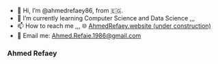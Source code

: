 
- 👋 Hi, I’m @ahmedrefaey86, from 🇪🇬.
- 🌱 I’m currently learning Computer Science and Data Science ,,,
- 📫 How to reach me ,,, 🌐 [AhmedRefaey.website (under construction)](https://www.ahmedrefaey.website)
- 📩 Email me: Ahmed.Refaie.1986@gmail.com


### Ahmed Refaey
